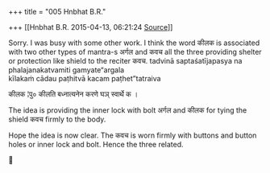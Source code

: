 +++
title = "005 Hnbhat B.R."

+++
[[Hnbhat B.R.	2015-04-13, 06:21:24 [Source](https://groups.google.com/g/samskrita/c/i4I7NGqOrP8)]]



Sorry. I was busy with some other work. I think the word कीलक is associated with two other types of mantra-s अर्गल and कवच all the three providing shelter or protection like shield to the reciter कवच. tadvinā saptaśatījapasya na phalajanakatvamiti gamyate“argala  
kīlakaṁ cādau paṭhitvā kacam paṭhet”tatraiva

कीलक ¦पु० कीलति बध्नात्यनेन करणे घञ् स्वार्थे क ।

The idea is providing the inner lock with bolt अर्गल and कीलक for tying the shield कवच firmly to the body.

Hope the idea is now clear. The कवच is worn firmly with buttons and button holes or inner lock and bolt. Hence the three related.



